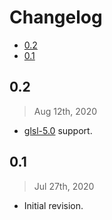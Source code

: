 # Changelog

<!-- vim-markdown-toc GFM -->

* [0.2](#02)
* [0.1](#01)

<!-- vim-markdown-toc -->

## 0.2

> Aug 12th, 2020
>
- [glsl-5.0](https://crates.io/crates/glsl/5.0.0) support.

## 0.1

> Jul 27th, 2020

- Initial revision.
